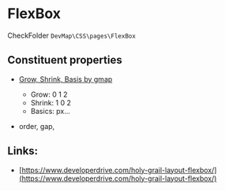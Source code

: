 # FlexBox

CheckFolder `DevMap\CSS\pages\FlexBox`

## Constituent properties

- [Grow, Shrink, Basis by gmap](https://geraldotech.github.io/DevMap/CSS/pages/FlexBox/flex_gsb.html)

  - Grow: 0 1 2
  - Shrink: 1 0 2
  - Basics: px...

- order, gap,

## Links:

- [https://www.developerdrive.com/holy-grail-layout-flexbox/](https://www.developerdrive.com/holy-grail-layout-flexbox/)
